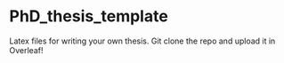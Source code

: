 # PhD_thesis_template
Latex files for writing your own thesis. Git clone the repo and upload it in Overleaf!
